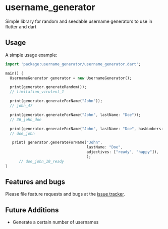 # username_generator

Simple library for random and seedable username generators to use in flutter and dart

## Usage

A simple usage example:
```dart
import 'package:username_generator/username_generator.dart';

main() {
  UsernameGenerator generator = new UsernameGenerator();

  print(generator.generateRandom());
  // limitation_virulent_1

  print(generator.generateForName("John"));
  // john_47

  print(generator.generateForName("John", lastName: "Doe"));
  // 36_john_doe

  print(generator.generateForName("John", lastName: "Doe", hasNumbers: false));
  // doe_john

   print( generator.generateForName("John",
                                    lastName: "Doe", 
                                    adjectives: ["ready", "happy"]),
                                    );
      // doe_john_10_ready
}
```
## Features and bugs

Please file feature requests and bugs at the [issue tracker][tracker].

[tracker]: https://github.com/prikeshsavla/username_generator.dart/issues


## Future Additions
- Generate a certain number of usernames